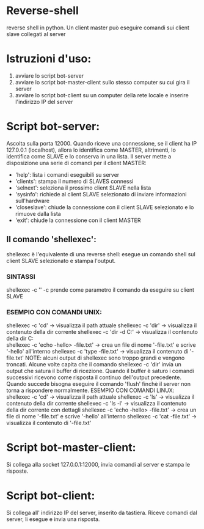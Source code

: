 # Reverse-shell
reverse shell in python. Un client master può eseguire comandi sui client slave collegati al server  

# Istruzioni d'uso:
1) avviare lo script bot-server
2) avviare lo script bot-master-client sullo stesso computer su cui gira il server
3) avviare lo script bot-client su un computer della rete locale e inserire l'indirizzo IP del server

# Script bot-server:
Ascolta sulla porta 12000. Quando riceve una connessione, se il client ha IP 127.0.0.1 (localhost), allora lo identifica
come MASTER, altrimenti, lo identifica come SLAVE e lo conserva in una lista. Il server mette a disposizione una serie di
comandi per il client MASTER:
- 'help': lista i comandi eseguibili su server 
- 'clients': stampa il numero di SLAVES connessi
- 'selnext': seleziona il prossimo client SLAVE nella lista
- 'sysinfo': richiede al client SLAVE selezionato di inviare informazioni sull'hardware
- 'closeslave': chiude la connessione con il client SLAVE selezionato e lo rimuove dalla lista
- 'exit': chiude la connessione con il client MASTER
## Il comando 'shellexec':
   shellexec è l'equivalente di una reverse shell: esegue un comando shell sul client SLAVE selezionato e stampa l'output. 
   ### SINTASSI
   shellexec -c '<comando shell>'
   -c prende come parametro il comando da eseguire su client SLAVE
   ### ESEMPIO CON COMANDI UNIX:
   shellexec -c 'cd' -> visualizza il path attuale
   shellexec -c 'dir' -> visualizza il contenuto della dir corrente
   shellexec -c 'dir -d C:\' -> visualizza il contenuto della dir C:\
   shellexec -c 'echo -hello> -file.txt' -> crea un file di nome '-file.txt' e scrive '-hello' all'interno
   shellexec -c 'type -file.txt' -> visualizza il contenuto di '-file.txt'
   NOTE: alcuni output di shellexec sono troppo grandi e vengono troncati. Alcune volte capita che il comando
   shellexec -c 'dir' invia un output che satura il buffer di ricezione. Quando il buffer è saturo i comandi
   successivi ricevono come risposta il continuo dell'output precedente. Quando succede bisogna eseguire il
   comando 'flush' finchè il server non torna a rispondere normalmente.
   ESEMPIO CON COMANDI LINUX:
   shellexec -c 'cd' -> visualizza il path attuale
   shellexec -c 'ls' -> visualizza il contenuto della dir corrente
   shellexec -c 'ls -l' -> visualizza il contenuto della dir corrente con dettagli
   shellexec -c 'echo -hello> -file.txt' -> crea un file di nome '-file.txt' e scrive '-hello' all'interno
   shellexec -c 'cat -file.txt' -> visualizza il contenuto di '-file.txt'

# Script bot-master-client:
Si collega alla socket 127.0.0.1:12000, invia comandi al server e stampa le risposte.
  
# Script bot-client:
Si collega all' indirizzo IP del server, inserito da tastiera. Riceve comandi dal server, li esegue e invia una risposta. 
